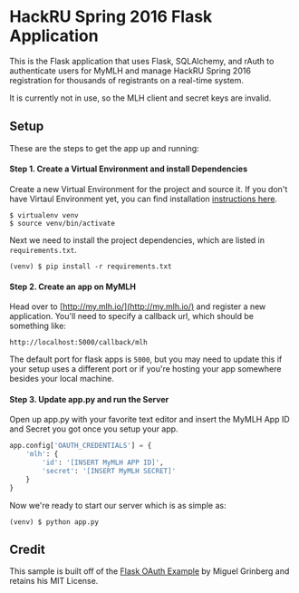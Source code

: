 # HackRU Spring 2016 Flask Application

This is the Flask application that uses Flask, SQLAlchemy, and rAuth to
authenticate users for MyMLH and manage HackRU Spring 2016 registration
for thousands of registrants on a real-time system.

It is currently not in use, so the MLH client and secret keys are invalid.

## Setup

These are the steps to get the app up and running:

#### Step 1. Create a Virtual Environment and install Dependencies

Create a new Virtual Environment for the project and source it.  If you don't have Virtaul Environment yet, you can find installation [instructions here](https://virtualenv.readthedocs.org/en/latest/).

```
$ virtualenv venv
$ source venv/bin/activate
```

Next we need to install the project dependencies, which are listed in `requirements.txt`.

```
(venv) $ pip install -r requirements.txt
```

#### Step 2. Create an app on MyMLH

Head over to [http://my.mlh.io/](http://my.mlh.io/) and register a new application.  You'll need to specify a callback url, which should be something like:

```
http://localhost:5000/callback/mlh
```

The default port for flask apps is `5000`, but you may need to update this if your setup uses a different port or if you're hosting your app somewhere besides your local machine.

#### Step 3. Update app.py and run the Server

Open up app.py with your favorite text editor and insert the MyMLH App ID and Secret you got once you setup your app.

```python
app.config['OAUTH_CREDENTIALS'] = {
    'mlh': {
        'id': '[INSERT MyMLH APP ID]',
        'secret': '[INSERT MyMLH SECRET]'
    }
}
```

Now we're ready to start our server which is as simple as:

```
(venv) $ python app.py
```

## Credit

This sample is built off of the [Flask OAuth Example](https://github.com/miguelgrinberg/flask-oauth-example) by Miguel
Grinberg and retains his MIT License.
